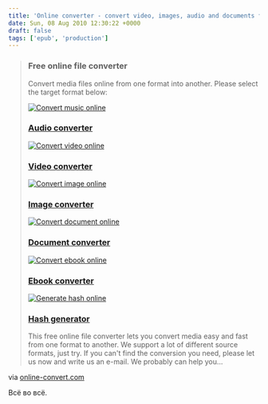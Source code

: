 ```yaml
---
title: 'Online converter - convert video, images, audio and documents for free'
date: Sun, 08 Aug 2010 12:30:22 +0000
draft: false
tags: ['epub', 'production']
---
```


> ### Free online file converter
> 
> Convert media files online from one format into another. Please select the target format below:
> 
> [![Convert music online](http://static.online-convert.com/images/audio-converter_small.png "Music converter")](http://audio.online-convert.com "Online audio converter")
> 
>   
> 
> ### [Audio converter](http://audio.online-convert.com "Audio file conversion")
> 
> [![Convert video online](http://static.online-convert.com/images/video-converter_small.png "Video converter")](http://video.online-convert.com "Online video converter")
> 
>   
> 
> ### [Video converter](http://video.online-convert.com "Video file conversion")
> 
> [![Convert image online](http://static.online-convert.com/images/image-converter_small.png "Image converter")](http://image.online-convert.com "Online image converter")
> 
>   
> 
> ### [Image converter](http://image.online-convert.com "Image file conversion")
> 
> [![Convert document online](http://static.online-convert.com/images/document-converter_small.png "Document converter")](http://document.online-convert.com "Online document converter")
> 
>   
> 
> ### [Document converter](http://document.online-convert.com "Document file conversion")
> 
> [![Convert ebook online](http://static.online-convert.com/images/ebook-converter_small.png "Ebook converter")](http://ebook.online-convert.com "Online ebook converter")
> 
>   
> 
> ### [Ebook converter](http://ebook.online-convert.com "Ebook file conversion")
> 
> [![Generate hash online](http://static.online-convert.com/images/hash-converter_small.png "Hash generator")](http://hash.online-convert.com "Online hash generator")
> 
>   
> 
> ### [Hash generator](http://hash.online-convert.com "Online hash generation")
> 
> This free online file converter lets you convert media easy and fast from one format to another. We support a lot of different source formats, just try. If you can't find the conversion you need, please let us now and write us an e-mail. We probably can help you...

via [online-convert.com](http://www.online-convert.com/)

Всё во всё.